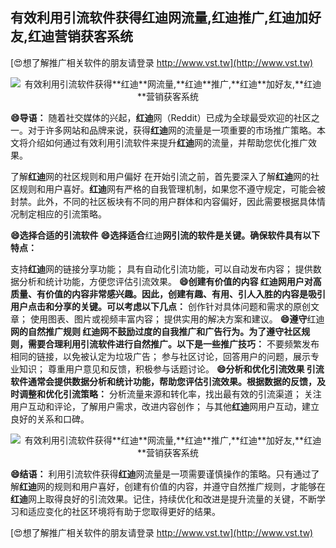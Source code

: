 ## **有效利用引流软件获得**红迪**网流量,**红迪**推广,**红迪**加好友,**红迪**营销获客系统**

[😍想了解推广相关软件的朋友请登录 http://www.vst.tw](http://www.vst.tw)

 <center><img src="https://vst.tw/MP4/tuiguang/png/1.png" alt="有效利用引流软件获得**红迪**网流量,**红迪**推广,**红迪**加好友,**红迪**营销获客系统"></center>

**😄导语：**
随着社交媒体的兴起，**红迪**网（Reddit）已成为全球最受欢迎的社区之一。对于许多网站和品牌来说，获得**红迪**网的流量是一项重要的市场推广策略。本文将介绍如何通过有效利用引流软件来提升**红迪**网的流量，并帮助您优化推广效果。

了解**红迪**网的社区规则和用户偏好
在开始引流之前，首先要深入了解**红迪**网的社区规则和用户喜好。**红迪**网有严格的自我管理机制，如果您不遵守规定，可能会被封禁。此外，不同的社区板块有不同的用户群体和内容偏好，因此需要根据具体情况制定相应的引流策略。

**😄选择合适的引流软件**
**😄选择适合**红迪**网引流的软件是关键。确保软件具有以下特点：**

支持**红迪**网的链接分享功能；
具有自动化引流功能，可以自动发布内容；
提供数据分析和统计功能，方便您评估引流效果。
**😄创建有价值的内容 **红迪**网用户对高质量、有价值的内容非常感兴趣。因此，创建有趣、有用、引人入胜的内容是吸引用户点击和分享的关键。可以考虑以下几点：**
创作针对具体问题和需求的原创文章；
使用图表、图片或视频丰富内容；
提供实用的解决方案和建议。
**😄遵守**红迪**网的自然推广规则 **红迪**网不鼓励过度的自我推广和广告行为。为了遵守社区规则，需要合理利用引流软件进行自然推广。以下是一些推广技巧：**
不要频繁发布相同的链接，以免被认定为垃圾广告；
参与社区讨论，回答用户的问题，展示专业知识；
尊重用户意见和反馈，积极参与话题讨论。
**😄分析和优化引流效果 引流软件通常会提供数据分析和统计功能，帮助您评估引流效果。根据数据的反馈，及时调整和优化引流策略：**
分析流量来源和转化率，找出最有效的引流渠道；
关注用户互动和评论，了解用户需求，改进内容创作；
与其他**红迪**网用户互动，建立良好的关系和口碑。

 <center><img src="https://vst.tw/MP4/tuiguang/png/0.png" alt="有效利用引流软件获得**红迪**网流量,**红迪**推广,**红迪**加好友,**红迪**营销获客系统"></center>

**😄结语：**
利用引流软件获得**红迪**网流量是一项需要谨慎操作的策略。只有通过了解**红迪**网的规则和用户喜好，创建有价值的内容，并遵守自然推广规则，才能够在**红迪**网上取得良好的引流效果。记住，持续优化和改进是提升流量的关键，不断学习和适应变化的社区环境将有助于您取得更好的结果。

[😍想了解推广相关软件的朋友请登录 http://www.vst.tw](http://www.vst.tw)



